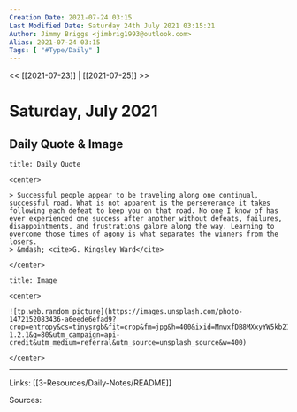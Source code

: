 ```yaml
---
Creation Date: 2021-07-24 03:15
Last Modified Date: Saturday 24th July 2021 03:15:21
Author: Jimmy Briggs <jimbrig1993@outlook.com>
Alias: 2021-07-24 03:15
Tags: [ "#Type/Daily" ]
---
```


<< [[2021-07-23]] | [[2021-07-25]] >>

# Saturday, July 2021

## Daily Quote & Image

```ad-quote
title: Daily Quote

<center>

> Successful people appear to be traveling along one continual, successful road. What is not apparent is the perseverance it takes following each defeat to keep you on that road. No one I know of has ever experienced one success after another without defeats, failures, disappointments, and frustrations galore along the way. Learning to overcome those times of agony is what separates the winners from the losers.
> &mdash; <cite>G. Kingsley Ward</cite>

</center>

```

```ad-info
title: Image

<center>

![tp.web.random_picture](https://images.unsplash.com/photo-1472152083436-a6eede6efad9?crop=entropy&cs=tinysrgb&fit=crop&fm=jpg&h=400&ixid=MnwxfDB8MXxyYW5kb218MHx8bGFuZHNjYXBlLHdhdGVyLHNwYWNlLHN1bixza3lsaW5lfHx8fHx8MTYyNzExMDkyMg&ixlib=rb-1.2.1&q=80&utm_campaign=api-credit&utm_medium=referral&utm_source=unsplash_source&w=400)

</center>
```

***

Links: [[3-Resources/Daily-Notes/README]]

Sources: 
